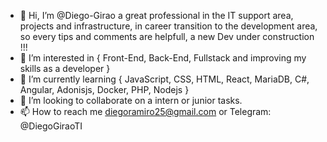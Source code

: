 - 👋 Hi, I’m @Diego-Girao a great professional in the IT support area, projects and infrastructure, in career transition to the development area, 
so every tips and comments are helpfull, a new Dev under construction !!!
- 👀 I’m interested in { Front-End, Back-End, Fullstack and improving my skills as a developer }
- 🌱 I’m currently learning { JavaScript, CSS, HTML, React, MariaDB, C#, Angular, Adonisjs, Docker, PHP, Nodejs }
- 💞️ I’m looking to collaborate on a intern or junior tasks.
- 📫 How to reach me diegoramiro25@gmail.com or Telegram: @DiegoGiraoTI

<!---
Diego-Girao/Diego-Girao is a ✨ great professional in the IT support area, projects and infrastructure, in career transition to the development area, 
so every tips and comments are helpfull, a new Dev under construction !!! ✨ 
--->
